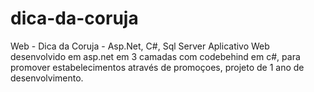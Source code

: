 # dica-da-coruja
Web - Dica da Coruja - Asp.Net, C#, Sql Server
Aplicativo Web desenvolvido em asp.net em 3 camadas com codebehind em c#, para promover estabelecimentos através de promoçoes, projeto de 1 ano de desenvolvimento.
